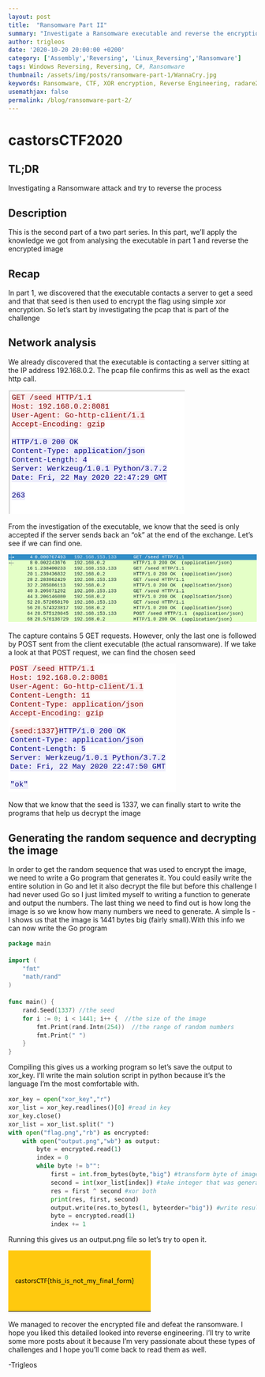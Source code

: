 ```yaml
---
layout: post
title:  "Ransomware Part II"
summary: "Investigate a Ransomware executable and reverse the encryption"
author: trigleos
date: '2020-10-20 20:00:00 +0200'
category: ['Assembly','Reversing', 'Linux_Reversing','Ransomware']
tags: Windows Reversing, Reversing, C#, Ransomware
thumbnail: /assets/img/posts/ransomware-part-1/WannaCry.jpg
keywords: Ransomware, CTF, XOR encryption, Reverse Engineering, radare2
usemathjax: false
permalink: /blog/ransomware-part-2/
---
```

# castorsCTF2020
## TL;DR
Investigating a Ransomware attack and try to reverse the process
## Description
This is the second part of a two part series. In this part, we’ll apply the knowledge we got from analysing the executable in part 1 and reverse the encrypted image
## Recap
In part 1, we discovered that the executable contacts a server to get a seed and that that seed is then used to encrypt the flag using simple xor encryption. So let’s start by investigating the pcap that is part of the challenge
## Network analysis
We already discovered that the executable is contacting a server sitting at the IP address 192.168.0.2. The pcap file confirms this as well as the exact http call.

![http](/assets/img/posts/ransomware-part-2/packet1.png)

From the investigation of the executable, we know that the seed is only accepted if the server sends back an “ok” at the end of the exchange. Let’s see if we can find one.

![seed](/assets/img/posts/ransomware-part-2/packet2.png)

The capture contains 5 GET requests. However, only the last one is followed by POST sent from the client executable (the actual ransomware). If we take a look at that POST request, we can find the chosen seed

![seed_success](/assets/img/posts/ransomware-part-2/packet3.png)

Now that we know that the seed is 1337, we can finally start to write the programs that help us decrypt the image
## Generating the random sequence and decrypting the image
In order to get the random sequence that was used to encrypt the image, we need to write a Go program that generates it. You could easily write the entire solution in Go and let it also decrypt the file but before this challenge I had never used Go so I just limited myself to writing a function to generate and output the numbers. The last thing we need to find out is how long the image is so we know how many numbers we need to generate. A simple ls -l shows us that the image is 1441 bytes big (fairly small).With this info we can now write the Go program
```go
package main

import (
	"fmt"
	"math/rand"
)

func main() {
	rand.Seed(1337) //the seed
	for i := 0; i < 1441; i++ {  //the size of the image
		fmt.Print(rand.Intn(254))  //the range of random numbers
		fmt.Print(" ")
	}	
}
```

Compiling this gives us a working program so let’s save the output to xor_key. I’ll write the main solution script in python because it’s the language I’m the most comfortable with.
```python
xor_key = open("xor_key","r")
xor_list = xor_key.readlines()[0] #read in key
xor_key.close()
xor_list = xor_list.split(" ")
with open("flag.png","rb") as encrypted:
	with open("output.png","wb") as output:
		byte = encrypted.read(1)
		index = 0
		while byte != b"":
			first = int.from_bytes(byte,"big") #transform byte of image to integer
			second = int(xor_list[index]) #take integer that was generated
			res = first ^ second #xor both
			print(res, first, second)
			output.write(res.to_bytes(1, byteorder="big")) #write result to output image
			byte = encrypted.read(1)
			index += 1
```
Running this gives us an output.png file so let’s try to open it.

![flag](/assets/img/posts/ransomware-part-2/final.png)

We managed to recover the encrypted file and defeat the ransomware. I hope you liked this detailed looked into reverse engineering. I’ll try to write some more posts about it because I’m very passionate about these types of challenges and I hope you’ll come back to read them as well.

-Trigleos

